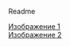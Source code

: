 Readme

[Изображение 1](https://i.ibb.co/8cLj8hJ/IMAGE-2021-08-25-09-42-27.jpg[/img][/url])  
[Изображение 2](https://i.ibb.co/j4zhXBs/IMAGE-2021-08-25-09-47-02.jpg[/img][/url]) 
